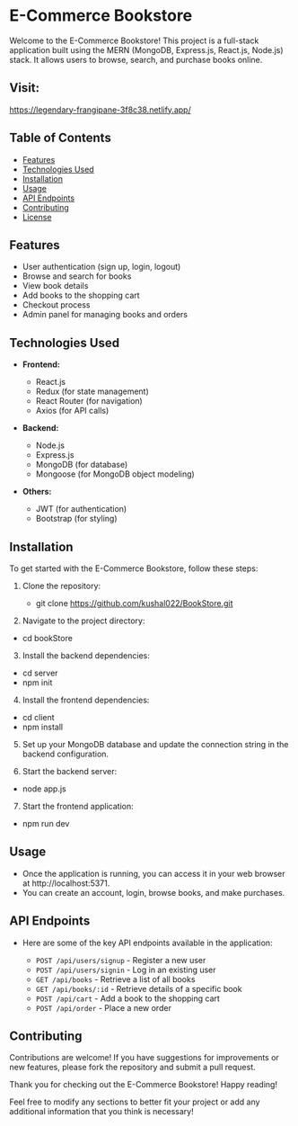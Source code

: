 # E-Commerce Bookstore

Welcome to the E-Commerce Bookstore! This project is a full-stack application 
built using the MERN (MongoDB, Express.js, React.js, Node.js) stack. 
It allows users to browse, search, and purchase books online.

## Visit: 
https://legendary-frangipane-3f8c38.netlify.app/

## Table of Contents

- [Features](#features)
- [Technologies Used](#technologies-used)
- [Installation](#installation)
- [Usage](#usage)
- [API Endpoints](#api-endpoints)
- [Contributing](#contributing)
- [License](#license)

## Features

- User authentication (sign up, login, logout)
- Browse and search for books
- View book details
- Add books to the shopping cart
- Checkout process
- Admin panel for managing books and orders

## Technologies Used

- **Frontend:**
  - React.js
  - Redux (for state management)
  - React Router (for navigation)
  - Axios (for API calls)
  
- **Backend:**
  - Node.js
  - Express.js
  - MongoDB (for database)
  - Mongoose (for MongoDB object modeling)
  
- **Others:**
  - JWT (for authentication)
  - Bootstrap (for styling)
## Installation

To get started with the E-Commerce Bookstore, follow these steps:

1. Clone the repository:
   - git clone https://github.com/kushal022/BookStore.git

2. Navigate to the project directory:
  - cd bookStore
    
3. Install the backend dependencies:
  - cd server
  - npm init

4. Install the frontend dependencies:
  - cd client
  - npm install

5. Set up your MongoDB database and update the connection string in the backend configuration.

6. Start the backend server:
  - node app.js

7. Start the frontend application:
  - npm run dev

## Usage
  - Once the application is running, you can access it in your web browser at http://localhost:5371.
  - You can create an account, login, browse books, and make purchases.

## API Endpoints
  - Here are some of the key API endpoints available in the application:

    - `POST /api/users/signup` - Register a new user
    - `POST /api/users/signin` - Log in an existing user
    - `GET /api/books` - Retrieve a list of all books
    - `GET /api/books/:id` - Retrieve details of a specific book
    - `POST /api/cart` - Add a book to the shopping cart
    - `POST /api/order` - Place a new order
    

## Contributing

Contributions are welcome! If you have suggestions for improvements or new features, please fork the repository and submit a pull request.

Thank you for checking out the E-Commerce Bookstore! Happy reading!

Feel free to modify any sections to better fit your project or add any additional information that you think is necessary!
